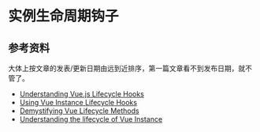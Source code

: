 # 实例生命周期钩子

## 参考资料

大体上按文章的发表/更新日期由远到近排序，第一篇文章看不到发布日期，就不管了。

- [Understanding Vue.js Lifecycle Hooks](https://alligator.io/vuejs/component-lifecycle/)
- [Using Vue Instance Lifecycle Hooks](https://codingexplained.com/coding/front-end/vue-js/using-vue-instance-lifecycle-hooks)
- [Demystifying Vue Lifecycle Methods](https://scotch.io/tutorials/demystifying-vue-lifecycle-methods)
- [Understanding the lifecycle of Vue Instance](https://stackoverflow.com/questions/47484700/understanding-the-lifecycle-of-vue-instance)
